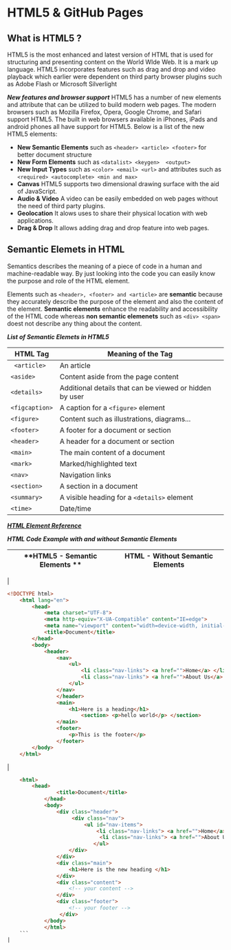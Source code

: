 # HTML5 & GitHub Pages

## What is HTML5 ?
HTML5 is the most enhanced and latest version of HTML that is used for structuring and presenting content on the World WIde Web. It is a mark up language. HTML5 incorporates features such as drag and drop and video playback which earlier were dependent on third party browser plugins such as Adobe Flash or Microsoft Silverlight

***New features and browser support***
HTML5 has a number of new elements and attribute that can be utilized to build modern web pages. The modern browsers such as Mozilla Firefox, Opera, Google Chrome, and Safari support HTML5. The built in web browsers available in iPhones, iPads and android phones all have support for HTML5. Below is a list of the new HTML5 elements:
- **New Semantic Elements** such as ```<header> <article> <footer>``` for better document structure
- **New Form Elements** such as ```<datalist> <keygen>  <output>```
- **New Input Types** such as ```<color> <email> <url>``` and attributes such as ```<required> <autocomplete> <min and max>```
- **Canvas** HTML5 supports two dimensional drawing surface with the aid of JavaScript.
- **Audio & Video** A video can be easily embedded on web pages without the need of third party plugins.
- **Geolocation** It alows uses to share their physical location with web applications.
- **Drag & Drop** It allows adding drag and drop feature into web pages.

## Semantic Elemets in HTML
Semantics describes the meaning of a piece of code in a human and machine-readable way. By just looking into the code you can easily know the purpose and role of the HTML element.

Elements such as ```<header>, <footer> and <article>``` are **semantic** because they accurately describe the purpose of the element and also the content of the element. **Semantic elements** enhance the readability and accessibility of the HTML code whereas **non semantic elemenets** such as ```<div> <span>``` doest not describe any thing about the content.

***List of Semantic Elemets in HTML5***

|**HTML Tag**| **Meaning of the Tag**| 
|----------|-------------|
|``` <article>``` |  An article | 
| ```<aside>``` |  Content aside from the page content | 
| ```<details>``` |  Additional details that can be viewed or hidden by user | 
| ```<figcaption>``` |  A caption for a ```<figure>``` element | 
| ```<figure>``` |  Content such as illustrations, diagrams... | 
| ```<footer>``` |  A footer for a document or section | 
| ```<header>``` |  A header for a document or section | 
| ```<main>``` | The main content of a document | 
| ```<mark>``` |  Marked/highlighted text | 
| ```<nav>``` |  Navigation links | 
| ```<section>``` |  A section in a document | 
| ```<summary>``` |  A visible heading for a ```<details>``` element | 
| ```<time>``` |  Date/time | 

***[HTML Element Reference](https://developer.mozilla.org/en-US/docs/Web/HTML/Element)***

***HTML Code Example with and without Semantic Elements***

|**HTML5 - Semantic Elements ** | **HTML - Without Semantic Elements**| 
| ------------- | ------------- |
|
```html 
<!DOCTYPE html>
    <html lang="en">
        <head>
            <meta charset="UTF-8">
            <meta http-equiv="X-UA-Compatible" content="IE=edge">
            <meta name="viewport" content="width=device-width, initial-scale=1.0">
            <title>Document</title>
        </head>
        <body>
            <header>
                <nav>
                    <ul> 
                        <li class="nav-links"> <a href="">Home</a> </li> 
                        <li class="nav-links"> <a href="">About Us</a> </li> 
                    </ul> 
                </nav> 
                </header> 
                <main> 
                    <h1>Here is a heading</h1> 
                        <section> <p>hello world</p> </section> 
                </main> 
                <footer> 
                    <p>This is the footer</p> 
                </footer>  
        </body>
    </html> 
```
|  
```html
    <html>
        <head>
                <title>Document</title>
            </head>
            <body>
                <div class="header">
                     <div class="nav"> 
                         <ul id="nav-items"> 
                             <li class="nav-links"> <a href="">Home</a> </li>
                              <li class="nav-links"> <a href="">About Us</a> </li> 
                            </ul>
                    </div> 
                </div> 
                <div class="main"> 
                    <h1>Here is the new heading </h1> 
                </div> 
                <div class="content"> 
                    <!-- your content --> 
                </div> 
                <div class="footer"> 
                    <!-- your footer -->
                 </div> 
            </body>
            </html> 
    ```
| 